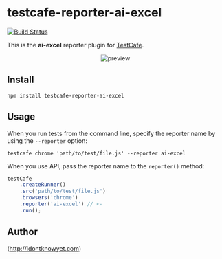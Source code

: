# testcafe-reporter-ai-excel
[![Build Status](https://travis-ci.org/shreenil.patel/testcafe-reporter-ai-excel.svg)](https://travis-ci.org/shreenil.patel/testcafe-reporter-ai-excel)

This is the **ai-excel** reporter plugin for [TestCafe](http://devexpress.github.io/testcafe).

<p align="center">
    <img src="https://raw.github.com/shreenil.patel/testcafe-reporter-ai-excel/master/media/preview.png" alt="preview" />
</p>

## Install

```
npm install testcafe-reporter-ai-excel
```

## Usage

When you run tests from the command line, specify the reporter name by using the `--reporter` option:

```
testcafe chrome 'path/to/test/file.js' --reporter ai-excel
```


When you use API, pass the reporter name to the `reporter()` method:

```js
testCafe
    .createRunner()
    .src('path/to/test/file.js')
    .browsers('chrome')
    .reporter('ai-excel') // <-
    .run();
```

## Author
 (http://idontknowyet.com)

